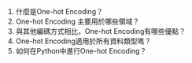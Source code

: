 1. 什麼是One-hot Encoding？
2. One-hot Encoding 主要用於哪些領域？
3. 與其他編碼方式相比，One-hot Encoding有哪些優點？
4. One-hot Encoding適用於所有資料類型嗎？
5. 如何在Python中進行One-hot Encoding？